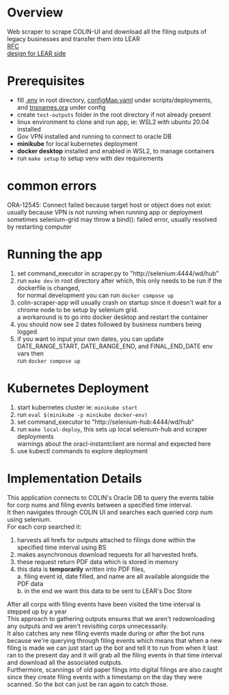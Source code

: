 # Overview
Web scraper to scrape COLIN-UI and download all the filing outputs of legacy businesses and transfer them into LEAR  
[RFC](https://github.com/bcgov/entity/pull/14357)  
[design for LEAR side](https://app.zenhub.com/workspaces/relationships-team-space-61435c47e483c4000f08e9f6/issues/gh/bcgov/entity/15341)  

# Prerequisites
- fill [.env](https://github.com/MatthewCai2002/env_templates/blob/master/.env) in root directory, [configMap.yaml](https://github.com/MatthewCai2002/env_templates/blob/master/configMap.yaml) under scripts/deployments, and [tnsnames.ora](https://github.com/MatthewCai2002/env_templates/blob/master/tnsnames.ora) under config  
- create `test-outputs` folder in the root directory if not already present  
- linux environment to clone and run app, ie: WSL2 with ubuntu 20.04 installed   
- Gov VPN installed and running to connect to oracle DB     
- **minikube** for local kubernetes deployment
- **docker desktop** installed and enabled in WSL2, to manage containers  
- run `make setup` to setup venv with dev requirements  

# common errors
ORA-12545: Connect failed because target host or object does not exist: usually because VPN is not running when running app or deployment   
sometimes selenium-grid may throw a bind(): failed error, usually resolved by restarting computer

# Running the app
1. set command_executor in scraper.py to "http://selenium:4444/wd/hub"
2. run `make dev` in root directory after which, this only needs to be run if the dockerfile is changed,  
for normal development you can run `docker compose up` 
3. colin-scraper-app will usually crash on startup since it doesn't wait for a chrome node to be setup by selenium grid.   
a workaround is to go into docker desktop and restart the container
4. you should now see 2 dates followed by business numbers being logged
5. if you want to input your own dates, you can update DATE_RANGE_START, DATE_RANGE_END, and FINAL_END_DATE env vars then   
run `docker compose up` 

# Kubernetes Deployment
1. start kubernetes cluster ie: `minikube start`
2. run `eval $(minikube -p minikube docker-env)`
3. set command_executor to "http://selenium-hub:4444/wd/hub"
4. run `make local-deploy`, this sets up local selenium-hub and scraper deployments  
warnings about the oracl-instantclient are normal and expected here
5. use kubectl commands to explore deployment

# Implementation Details
This application connects to COLIN's Oracle DB to query the events table for corp nums and filing events between a specified time interval.  
It then navigates through COLIN UI and searches each queried corp num using selenium.  
For each corp searched it:  
1. harvests all hrefs for outputs attached to filings done within the specified time interval using BS  
2. makes asynchronous download requests for all harvested hrefs.  
3. these request return PDF data which is stored in memory  
4. this data is **temporarily** written into PDF files,  
    a. filing event id, date filled, and name are all available alongside the PDF data  
    b. in the end we want this data to be sent to LEAR's Doc Store  

After all corps with filing events have been visited the time interval is stepped up by a year  
This approach to gathering outputs ensures that we aren't redownloading any outputs and we aren't revisiting corps unnecessarily.  
It also catches any new filing events made during or after the bot runs because we're querying through filing events which means that when a new filing is made we can just start up the bot and tell it to run from when it last ran to the present day and it will grab all the filing events in that time interval and download all the associated outputs.  
Furthermore, scannings of old paper filngs into digital filings are also caught since they create filing events with a timestamp on the day they were scanned. So the bot can just be ran again to catch those.
